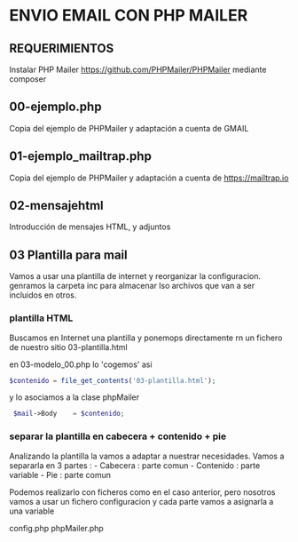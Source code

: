# ENVIO EMAIL CON PHP MAILER

## REQUERIMIENTOS

Instalar PHP Mailer https://github.com/PHPMailer/PHPMailer mediante composer

## 00-ejemplo.php 

Copia del ejemplo de PHPMailer y adaptación a cuenta de GMAIL

## 01-ejemplo_mailtrap.php 

Copia del ejemplo de PHPMailer y adaptación a cuenta de https://mailtrap.io

## 02-mensajehtml

Introducción de mensajes HTML, y adjuntos

## 03 Plantilla para mail

Vamos a usar una plantilla de internet y reorganizar la configuracion. genramos la carpeta inc para almacenar lso archivos que van a ser incluidos en otros.

### plantilla HTML

Buscamos en Internet una plantilla y ponemops directamente rn un fichero de nuestro sitio 03-plantilla.html

en 03-modelo_00.php lo 'cogemos' asi

```php	
$contenido = file_get_contents('03-plantilla.html');
```	

y lo asociamos a la clase phpMailer

```php	
 $mail->Body    = $contenido;
``` 
### separar la plantilla en cabecera +  contenido  + pie

Analizando la plantilla la vamos a adaptar a nuestrar necesidades.
Vamos a separarla en 3 partes :
    - Cabecera : parte comun
    - Contenido : parte variable
    - Pie : parte comun

Podemos realizarlo con ficheros como en el caso anterior, pero nosotros vamos a usar un fichero configuracion y cada parte vamos a asignarla a una variable




config.php
phpMailer.php








